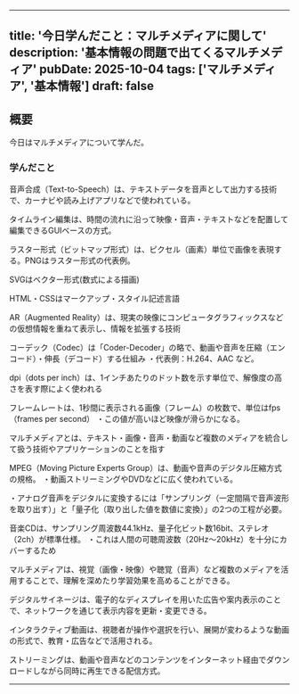 
---
title: '今日学んだこと：マルチメディアに関して'
description: '基本情報の問題で出てくるマルチメディア'
pubDate: 2025-10-04
tags: ['マルチメディア', '基本情報']
draft: false
---

## 概要

今日はマルチメディアについて学んだ。

### 学んだこと

音声合成（Text-to-Speech）は、テキストデータを音声として出力する技術で、カーナビや読み上げアプリなどで使われている。

タイムライン編集は、時間の流れに沿って映像・音声・テキストなどを配置して編集できるGUIベースの方式。

ラスター形式（ビットマップ形式）は、ピクセル（画素）単位で画像を表現する。PNGはラスター形式の代表例。

SVGはベクター形式(数式による描画)

HTML・CSSはマークアップ・スタイル記述言語

AR（Augmented Reality）は、現実の映像にコンピュータグラフィックスなどの仮想情報を重ねて表示し、情報を拡張する技術

コーデック（Codec）は「Coder-Decoder」の略で、動画や音声を圧縮（エンコード）・伸長（デコード）する仕組み
・代表例：H.264、AAC など。

dpi（dots per inch）は、1インチあたりのドット数を示す単位で、解像度の高さを表す際によく使われる

フレームレートは、1秒間に表示される画像（フレーム）の枚数で、単位はfps（frames per second）
・この値が高いほど映像が滑らかになる。

マルチメディアとは、テキスト・画像・音声・動画など複数のメディアを統合して扱う技術やアプリケーションのことを指す

MPEG（Moving Picture Experts Group）は、動画や音声のデジタル圧縮方式の規格。
・動画ストリーミングやDVDなどに広く使われている。

・アナログ音声をデジタルに変換するには「サンプリング（一定間隔で音声波形を取り出す）」と「量子化（取り出した値を数値に変換）」の2つの工程が必要。

音楽CDは、サンプリング周波数44.1kHz、量子化ビット数16bit、ステレオ（2ch）が標準仕様。
・これは人間の可聴周波数（20Hz～20kHz）を十分にカバーするため

マルチメディアは、視覚（画像・映像）や聴覚（音声）など複数のメディアを活用することで、理解を深めたり学習効果を高めることができる。

デジタルサイネージは、電子的なディスプレイを用いた広告や案内表示のことで、ネットワークを通じて表示内容を更新・変更できる。

インタラクティブ動画は、視聴者が操作や選択を行い、展開が変わるような動画の形式で、教育・広告などで活用される。

ストリーミングは、動画や音声などのコンテンツをインターネット経由でダウンロードしながら同時に再生できる配信方式。

---